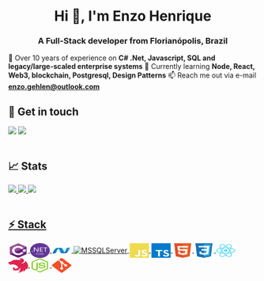 <h1 align="center">Hi 👋, I'm Enzo Henrique</h1>
<h3 align="center">A Full-Stack developer from Florianópolis, Brazil</h3>

🔭 Over 10 years of experience on **C# .Net, Javascript, SQL and legacy/large-scaled enterprise systems**
🌱 Currently learning **Node, React, Web3, blockchain, Postgresql, Design Patterns**
📫 Reach me out via e-mail **enzo.gehlen@outlook.com**

<!-- 
<h4 align="left">Connect with me:</h4>
<p align="left">
<a href="https://www.linkedin.com/in/enzohenriquegehlen/" target="blank"><img align="center" src="https://raw.githubusercontent.com/rahuldkjain/github-profile-readme-generator/master/src/images/icons/Social/linked-in-alt.svg" alt="https://www.linkedin.com/in/enzohenriquegehlen/" height="30" width="40" /></a>
</p> -->

## 📨 Get in touch

<div>
  <a href="mailto:enzo.gehlen@outlook.com" target="_blank"><img src="https://img.shields.io/badge/Microsoft_Outlook-0078D4?style=for-the-badge&logo=microsoft-outlook&logoColor=white"/></a>
  <a href="https://www.linkedin.com/in/enzohenriquegehlen/" target="_blank"><img src="https://img.shields.io/badge/linkedin-%230077B5.svg?style=for-the-badge&logo=linkedin&logoColor=white"></a> 
</div>

<br>

## 📈 Stats

<div>
    <a href="https://github.com/egehlen">
    <img height="180em" src="https://github-readme-stats.vercel.app/api?username=egehlen&show_icons=true&theme=dracula&include_all_commits=true&count_private=true"/>
    <img height="180em" src="https://github-readme-stats.vercel.app/api/top-langs/?username=egehlen&layout=compact&langs_count=7&theme=dracula"/>
    <img height="230em" src="https://github-profile-summary-cards.vercel.app/api/cards/profile-details?username=egehlen&border_color=fff&theme=dracula"/>
</div>

<br>

## ⚡ Stack
  
<div style="display: inline_block">
    <img align="center" alt="CSharp" height="30" width="40" src="https://raw.githubusercontent.com/devicons/devicon/master/icons/csharp/csharp-original.svg" />
    <img align="center" alt="DotNetCore" height="30" width="40" src="https://raw.githubusercontent.com/devicons/devicon/master/icons/dotnetcore/dotnetcore-original.svg" />
    <img align="center" alt="DotNetFramework" height="30" width="40" src="https://raw.githubusercontent.com/devicons/devicon/master/icons/dot-net/dot-net-original.svg" />
    <img align="center" alt="MSSQLServer" height="30" width="40" src="https://www.svgrepo.com/show/303229/microsoft-sql-server-logo.svg"/>
    <img align="center" alt="Javascript" height="30" width="40" src="https://raw.githubusercontent.com/devicons/devicon/master/icons/javascript/javascript-plain.svg" />
    <img align="center" alt="Typescript" height="30" width="40" src="https://raw.githubusercontent.com/devicons/devicon/master/icons/typescript/typescript-plain.svg" />
    <img align="center" alt="HTML" height="30" width="40" src="https://raw.githubusercontent.com/devicons/devicon/master/icons/html5/html5-original.svg" />
    <img align="center" alt="CSS" height="30" width="40" src="https://raw.githubusercontent.com/devicons/devicon/master/icons/css3/css3-original.svg" />
    <img align="center" alt="React" height="30" width="40" src="https://raw.githubusercontent.com/devicons/devicon/master/icons/react/react-original.svg" />
    <img align="center" alt="NestJS" height="30" width="40" src="https://raw.githubusercontent.com/devicons/devicon/master/icons/nestjs/nestjs-plain.svg" />
    <img align="center" alt="Node" height="30" width="40" src="https://raw.githubusercontent.com/devicons/devicon/master/icons/nodejs/nodejs-original.svg" />
    <img align="center" alt="Git" height="30" width="40" src="https://raw.githubusercontent.com/devicons/devicon/master/icons/git/git-original.svg" />
</div>